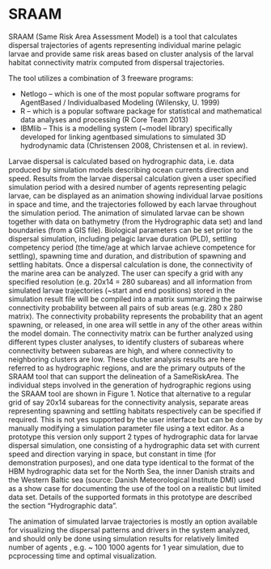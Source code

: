 # SRAAM

SRAAM (Same Risk Area Assessment Model) is a tool that calculates dispersal trajectories of agents representing individual marine pelagic larvae and provide same risk areas based on cluster analysis of the larval habitat connectivity matrix computed from dispersal trajectories.

The tool utilizes a combination of 3 freeware programs:
 * Netlogo – which is one of the most popular software programs for AgentBased / Individualbased Modeling (Wilensky, U. 1999)
 * R – which is a popular software package for statistical and mathematical data analyses and processing (R Core Team 2013)
 * IBMlib – This is a modelling system (~model library) specifically developed for linking agentbased simulations to simulated 3D hydrodynamic data (Christensen 2008, Christensen et al. in review).


Larvae dispersal is calculated based on hydrographic data, i.e. data produced by simulation models describing ocean currents direction and speed. Results from the larvae dispersal calculation given a user specified simulation period with a desired number of agents representing pelagic larvae, can be displayed as an animation showing individual larvae positions in space and time, and the trajectories followed by each larvae throughout the simulation period. The animation of simulated larvae can be shown together with data on bathymetry (from the Hydrographic data set) and land boundaries (from a GIS file). Biological parameters can be set prior to the dispersal simulation, including pelagic larvae duration (PLD), settling competency period (the time/age at which larvae achieve competence for settling), spawning time and duration, and distribution of spawning and settling habitats.
Once a dispersal calculation is done, the connectivity of the marine area can be analyzed. The user can specify a grid with any specified resolution (e.g. 20x14 = 280 subareas) and all information from simulated larvae trajectories (~start and end positions) stored in the simulation result file will be compiled into a matrix summarizing the pairwise connectivity probability between all pairs of sub areas (e.g. 280 x 280 matrix). The connectivity probability represents the probability that an agent spawning, or released, in one area will settle in any of the other areas within the model domain.
The connectivity matrix can be further analyzed using different types cluster analyses, to identify clusters of subareas where connectivity between subareas are high, and where connectivity to neighboring clusters are low. These cluster analysis results are here referred to as hydrographic regions, and are the primary outputs of the SRAAM tool that can support the delineation of a SameRiskArea. The individual steps involved in the generation of hydrographic regions using the SRAAM tool are shown in Figure 1.
Notice that alternative to a regular grid of say 20x14 subareas for the connectivity analysis, separate areas representing spawning and settling habitats respectively can be specified if required. This is not yes supported by the user interface but can be done by manually modifying a simulation parameter file using a text editor.
As a prototype this version only support 2 types of hydrographic data for larvae dispersal simulation,  one consisting of a hydrographic data set with current speed and direction varying in space, but constant in time (for demonstration purposes),  and one data type identical to the format of the HBM hydrographic data set for the North Sea, the inner Danish straits and the Western Baltic sea (source: Danish Meteorological Institute  DMI) used as a show case for documenting the use of the tool on a realistic but limited data set. Details of the supported formats in this prototype are described the section “Hydrographic data”.

The animation of simulated larvae trajectories is mostly an option available for visualizing the dispersal patterns and drivers in the system analyzed, and should only be done using simulation results for relatively limited number of agents , e.g. ~ 100  1000 agents for 1 year simulation, due to pcprocessing time and optimal visualization.
